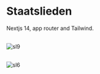 <h1>Staatslieden</h1>

Nextjs 14, app router and Tailwind.</br></br>


![sl9](https://github.com/user-attachments/assets/1a5bf6b8-24b8-4473-b0dc-0468a1c61fec)</br></br>

![sl6](https://github.com/user-attachments/assets/9520d768-5eef-483f-aa8a-326a161ca7a5)</br></br>
